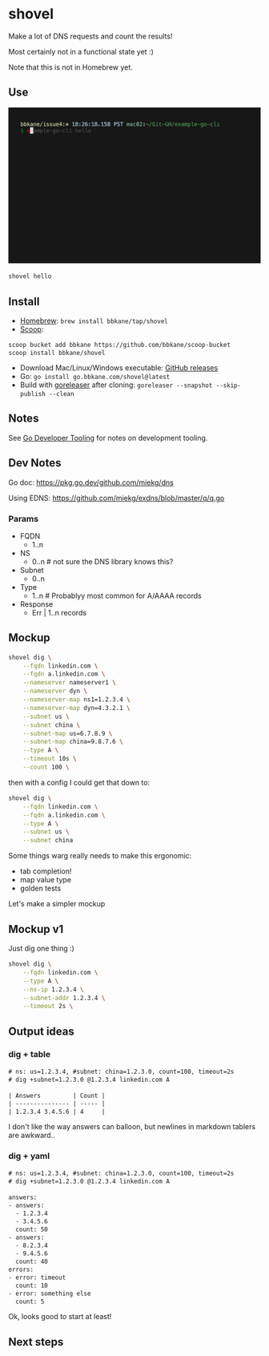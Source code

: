 # shovel

Make a lot of DNS requests and count the results!

Most certainly not in a functional state yet :)

Note that this is not in Homebrew yet.

## Use

![./demo.gif](./demo.gif)

```bash
shovel hello
```

## Install

- [Homebrew](https://brew.sh/): `brew install bbkane/tap/shovel`
- [Scoop](https://scoop.sh/):

```
scoop bucket add bbkane https://github.com/bbkane/scoop-bucket
scoop install bbkane/shovel
```

- Download Mac/Linux/Windows executable: [GitHub releases](https://github.com/bbkane/shovel/releases)
- Go: `go install go.bbkane.com/shovel@latest`
- Build with [goreleaser](https://goreleaser.com/) after cloning: `goreleaser --snapshot --skip-publish --clean`

## Notes

See [Go Developer Tooling](https://www.bbkane.com/blog/go-developer-tooling/) for notes on development tooling.

## Dev Notes

Go doc: https://pkg.go.dev/github.com/miekg/dns

Using EDNS: https://github.com/miekg/exdns/blob/master/q/q.go

### Params

- FQDN
  - 1..n
- NS
  - 0..n  # not sure the DNS library knows this?
- Subnet
  - 0..n
- Type
  - 1..n # Probablyy most common for A/AAAA records
- Response
  - Err | 1..n records

## Mockup

```bash
shovel dig \
    --fqdn linkedin.com \
    --fqdn a.linkedin.com \
    --nameserver nameserver1 \
    --nameserver dyn \
    --nameserver-map ns1=1.2.3.4 \
    --nameserver-map dyn=4.3.2.1 \
    --subnet us \
    --subnet china \
    --subnet-map us=6.7.8.9 \
    --subnet-map china=9.8.7.6 \
    --type A \
    --timeout 10s \
    --count 100 \
```

then with a config I could get that down to:

```bash
shovel dig \
    --fqdn linkedin.com \
    --fqdn a.linkedin.com \
    --type A \
    --subnet us \
    --subnet china
```

Some things warg really needs to make this ergonomic:

- tab completion!
- map value type
- golden tests

Let's make a simpler mockup

## Mockup v1

Just dig one thing :)

```bash
shovel dig \
    --fqdn linkedin.com \
    --type A \
    --ns-ip 1.2.3.4 \
    --subnet-addr 1.2.3.4 \
    --timeout 2s \
```

## Output ideas

### dig + table

```
# ns: us=1.2.3.4, #subnet: china=1.2.3.0, count=100, timeout=2s
# dig +subnet=1.2.3.0 @1.2.3.4 linkedin.com A

| Answers         | Count |
| --------------- | ----- |
| 1.2.3.4 3.4.5.6 | 4     |
```

I don't like the way answers can balloon, but newlines in markdown tablers are awkward..

### dig + yaml

```
# ns: us=1.2.3.4, #subnet: china=1.2.3.0, count=100, timeout=2s
# dig +subnet=1.2.3.0 @1.2.3.4 linkedin.com A

answers:
- answers:
  - 1.2.3.4
  - 3.4.5.6
  count: 50
- answers:
  - 8.2.3.4
  - 9.4.5.6
  count: 40
errors:
- error: timeout
  count: 10
- error: something else
  count: 5
```

Ok, looks good to start at least!

## Next steps

